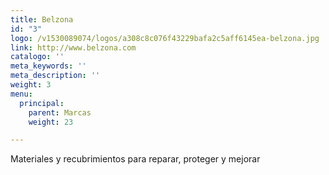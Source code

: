 ```yaml
---
title: Belzona
id: "3"
logo: /v1530089074/logos/a308c8c076f43229bafa2c5aff6145ea-belzona.jpg
link: http://www.belzona.com
catalogo: ''
meta_keywords: ''
meta_description: ''
weight: 3
menu:
  principal:
    parent: Marcas
    weight: 23

---
```

Materiales y recubrimientos para reparar, proteger y mejorar
